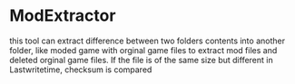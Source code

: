 # ModExtractor
this tool can extract difference between two folders contents into another folder, like moded game with orginal game files to extract mod files and deleted orginal game files.
If the file is of the same size but different in Lastwritetime, checksum is compared
